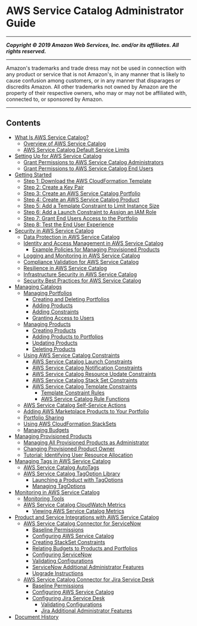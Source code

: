 # AWS Service Catalog Administrator Guide

-----
*****Copyright &copy; 2019 Amazon Web Services, Inc. and/or its affiliates. All rights reserved.*****

-----
Amazon's trademarks and trade dress may not be used in 
     connection with any product or service that is not Amazon's, 
     in any manner that is likely to cause confusion among customers, 
     or in any manner that disparages or discredits Amazon. All other 
     trademarks not owned by Amazon are the property of their respective
     owners, who may or may not be affiliated with, connected to, or 
     sponsored by Amazon.

-----
## Contents
+ [What Is AWS Service Catalog?](introduction.md)
   + [Overview of AWS Service Catalog](what-is_concepts.md)
   + [AWS Service Catalog Default Service Limits](limits.md)
+ [Setting Up for AWS Service Catalog](setup.md)
   + [Grant Permissions to AWS Service Catalog Administrators](getstarted-iamadmin.md)
   + [Grant Permissions to AWS Service Catalog End Users](getstarted-iamenduser.md)
+ [Getting Started](getstarted.md)
   + [Step 1: Download the AWS CloudFormation Template](getstarted-template.md)
   + [Step 2: Create a Key Pair](getstarted-keypair.md)
   + [Step 3: Create an AWS Service Catalog Portfolio](getstarted-portfolio.md)
   + [Step 4: Create an AWS Service Catalog Product](getstarted-product.md)
   + [Step 5: Add a Template Constraint to Limit Instance Size](getstarted-constraint.md)
   + [Step 6: Add a Launch Constraint to Assign an IAM Role](getstarted-launchconstraint.md)
   + [Step 7: Grant End Users Access to the Portfolio](getstarted-deploy.md)
   + [Step 8: Test the End User Experience](getstarted-verify.md)
+ [Security in AWS Service Catalog](security.md)
   + [Data Protection in AWS Service Catalog](data-protection.md)
   + [Identity and Access Management in AWS Service Catalog](controlling_access.md)
      + [Example Policies for Managing Provisioned Products](permissions-examples.md)
   + [Logging and Monitoring in AWS Service Catalog](logging-and-monitoring.md)
   + [Compliance Validation for AWS Service Catalog](service-catalog-compliance.md)
   + [Resilience in AWS Service Catalog](disaster-recovery-resiliency.md)
   + [Infrastructure Security in AWS Service Catalog](infrastructure-security.md)
   + [Security Best Practices for AWS Service Catalog](security-best-practices.md)
+ [Managing Catalogs](catalogs.md)
   + [Managing Portfolios](catalogs_portfolios.md)
      + [Creating and Deleting Portfolios](portfoliomgmt-create.md)
      + [Adding Products](portfoliomgmt-products.md)
      + [Adding Constraints](portfoliomgmt-constraints.md)
      + [Granting Access to Users](catalogs_portfolios_users.md)
   + [Managing Products](catalogs_products.md)
      + [Creating Products](productmgmt-cloudresource.md)
      + [Adding Products to Portfolios](catalogs_portfolios_adding-products.md)
      + [Updating Products](productmgmt-update.md)
      + [Deleting Products](productmgmt-delete.md)
   + [Using AWS Service Catalog Constraints](constraints.md)
      + [AWS Service Catalog Launch Constraints](constraints-launch.md)
      + [AWS Service Catalog Notification Constraints](constraints-notification.md)
      + [AWS Service Catalog Resource Update Constraints](constraints-resourceupdate.md)
      + [AWS Service Catalog Stack Set Constraints](constraints-stackset.md)
      + [AWS Service Catalog Template Constraints](catalogs_constraints_template-constraints.md)
         + [Template Constraint Rules](reference-template_constraint_rules.md)
         + [AWS Service Catalog Rule Functions](intrinsic-function-reference-rules.md)
   + [AWS Service Catalog Self-Service Actions](using-service-actions.md)
   + [Adding AWS Marketplace Products to Your Portfolio](catalogs_marketplace-products.md)
   + [Portfolio Sharing](catalogs_portfolios_sharing.md)
   + [Using AWS CloudFormation StackSets](using-stacksets.md)
   + [Managing Budgets](catalogs_budgets.md)
+ [Managing Provisioned Products](provisioned-products.md)
   + [Managing All Provisioned Products as Administrator](provisioned-products-admin.md)
   + [Changing Provisioned Product Owner](change-pp-owner.md)
   + [Tutorial: Identifying User Resource Allocation](provisioned-products-tutorial.md)
+ [Managing Tags in AWS Service Catalog](managing-tags.md)
   + [AWS Service Catalog AutoTags](autotags.md)
   + [AWS Service Catalog TagOption Library](tagoptions.md)
      + [Launching a Product with TagOptions](tagoptions-launching.md)
      + [Managing TagOptions](tagoptions-manage.md)
+ [Monitoring in AWS Service Catalog](service-catalog-monitoring.md)
   + [Monitoring Tools](monitoring-automated-manual.md)
   + [AWS Service Catalog CloudWatch Metrics](cloudwatch-metrics.md)
      + [Viewing AWS Service Catalog Metrics](viewing-cloudwatch-metrics.md)
+ [Product and Service Integrations with AWS Service Catalog](integrations.md)
   + [AWS Service Catalog Connector for ServiceNow](integrations-servicenow.md)
      + [Baseline Permissions](baseline-permissions.md)
      + [Configuring AWS Service Catalog](configure-sc.md)
      + [Creating StackSet Constraints](stackset-constraints.md)
      + [Relating Budgets to Products and Portfolios](servicenow-budgets.md)
      + [Configuring ServiceNow](configure-snow.md)
      + [Validating Configurations](validate-configurations.md)
      + [ServiceNow Additional Administrator Features](additional-configurations.md)
      + [Upgrade Instructions](upgrade-instructions.md)
   + [AWS Service Catalog Connector for Jira Service Desk](integrations-jiraservicedesk.md)
      + [Baseline Permissions](jsd-integration-baseline-permissions.md)
      + [Configuring AWS Service Catalog](jsd-integration-configure-sc.md)
      + [Configuring Jira Service Desk](jsd-integration-configure-jsd.md)
         + [Validating Configurations](jsd-validate-configurations.md)
         + [Jira Additional Administrator Features](jsd-admin-features.md)
+ [Document History](history.md)